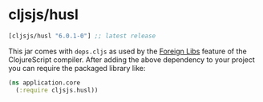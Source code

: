 # cljsjs/husl

[](dependency)
```clojure
[cljsjs/husl "6.0.1-0"] ;; latest release
```
[](/dependency)

This jar comes with `deps.cljs` as used by the [Foreign Libs][flibs] feature
of the ClojureScript compiler. After adding the above dependency to your project
you can require the packaged library like:

```clojure
(ns application.core
  (:require cljsjs.husl))
```

[flibs]: https://clojurescript.org/reference/packaging-foreign-deps
